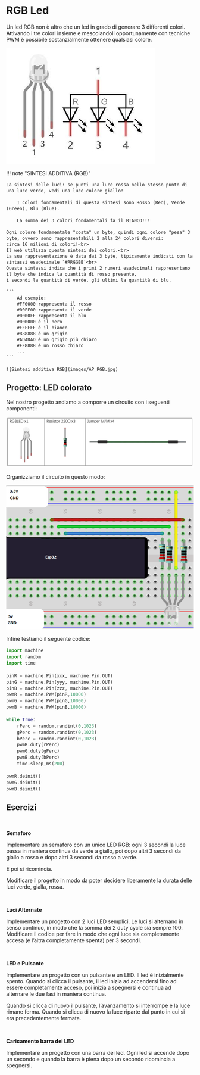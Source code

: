 # RGB Led


Un led RGB non è altro che un led in grado di generare 3 differenti colori. Attivando i tre colori insieme e mescolandoli 
opportunamente con tecniche PWM è possibile sostanzialmente ottenere qualsiasi colore.


![RGB LED](images/AP_RGB_LED.jpg)


!!! note "SINTESI ADDITIVA (RGB)"

    La sintesi delle luci: se punti una luce rossa nello stesso punto di una luce verde, vedi una luce colore giallo!

        I colori fondamentali di questa sintesi sono Rosso (Red), Verde (Green), Blu (Blue).

        La somma dei 3 colori fondamentali fa il BIANCO!!!

    Ogni colore fondamentale "costa" un byte, quindi ogni colore "pesa" 3 byte, ovvero sono rappresentabili 2 alla 24 colori diversi: 
    circa 16 milioni di colori!<br>
    Il web utilizza questa sintesi dei colori.<br>
    La sua rappresentazione è data dai 3 byte, tipicamente indicati con la sintassi esadecimale `#RRGGBB`<br>
    Questa sintassi indica che i primi 2 numeri esadecimali rappresentano il byte che indica la quantità di rosso presente, 
    i secondi la quantità di verde, gli ultimi la quantità di blu.

    ``` 
        Ad esempio:
        #FF0000 rappresenta il rosso
        #00FF00 rappresenta il verde
        #0000FF rappresenta il blu
        #000000 è il nero
        #FFFFFF è il bianco
        #888888 è un grigio
        #ADADAD è un grigio più chiaro
        #FF8888 è un rosso chiaro
        ...
    ```
    
    ![Sintesi additiva RGB](images/AP_RGB.jpg)




<!-- ################################################################################# -->
## Progetto: LED colorato

Nel nostro progetto andiamo a comporre un circuito con i seguenti componenti:

![Lista dei componenti](projects/RGBLED_material.png)

Organizziamo il circuito in questo modo:

![Circuito Led RGB](projects/RGBLED_schema.png)

Infine testiamo il seguente codice:


``` py
import machine
import random
import time

pinR = machine.Pin(xxx, machine.Pin.OUT)
pinG = machine.Pin(yyy, machine.Pin.OUT)
pinB = machine.Pin(zzz, machine.Pin.OUT)
pwmR = machine.PWM(pinR,10000)
pwmG = machine.PWM(pinG,10000)
pwmB = machine.PWM(pinB,10000)

while True:
    rPerc = random.randint(0,1023)
    gPerc = random.randint(0,1023)
    bPerc = random.randint(0,1023)
    pwmR.duty(rPerc)
    pwmG.duty(gPerc)
    pwmB.duty(bPerc)
    time.sleep_ms(200)

pwmR.deinit()
pwmG.deinit()
pwmB.deinit()
```


<!-- ################################################################################# -->
## Esercizi

<br>

**Semaforo**

Implementare un semaforo con un unico LED RGB: ogni 3 secondi la luce passa in maniera continua  da verde a giallo, 
poi dopo altri 3 secondi da giallo a rosso e dopo altri 3 secondi da rosso a verde.

E poi si ricomincia.

Modificare il progetto in modo da poter decidere liberamente la durata delle luci verde, gialla, rossa.

<br>

**Luci Alternate**

Implementare un progetto con 2 luci LED semplici. Le luci si alternano in senso continuo, in modo che la somma dei 2 duty cycle sia sempre 100.<br>
Modificare il codice per fare in modo che ogni luce sia completamente accesa (e l’altra completamente spenta) per 3 secondi.

<br>

**LED e Pulsante**

Implementare un progetto con un pulsante e un LED. Il led è inizialmente spento. Quando si clicca il pulsante, il led inizia ad accendersi 
fino ad essere completamente acceso, poi inizia a spegnersi e continua ad alternare le due fasi in maniera continua.

Quando si clicca di nuovo il pulsante, l’avanzamento si interrompe e la luce rimane ferma. Quando si clicca di nuovo la luce riparte dal punto 
in cui si era precedentemente fermata.

<br>

**Caricamento barra dei LED**

Implementare un progetto con una barra dei led. Ogni led si accende dopo un secondo e quando la barra è piena dopo un secondo 
ricomincia a spegnersi.


<br>
<br>
<br>

